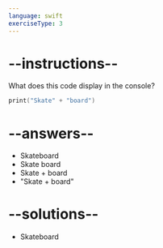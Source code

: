 ```yaml
---
language: swift
exerciseType: 3
---
```


# --instructions--

What does this code display in the console?
```swift
print("Skate" + "board")
```

# --answers--

- Skateboard
- Skate board
- Skate + board
- "Skate + board"

# --solutions--

- Skateboard
